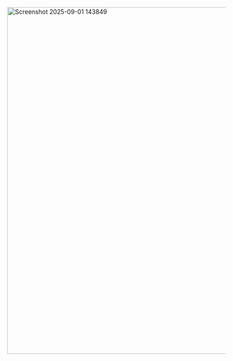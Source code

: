<img width="1499" height="799" alt="Screenshot 2025-09-01 143849" src="https://github.com/user-attachments/assets/19204edf-69f0-4621-926b-867d65641d3d" />
